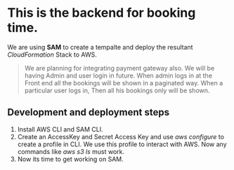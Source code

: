 # This is the backend for booking time.
We are using **SAM** to create a tempalte and deploy the resultant *CloudFormation* Stack to AWS.
> We are planning for integrating payment gateway also.
> We will be having Admin and user login in future. 
> When admin logs in at the Front end all the bookings will be shown in a paginated way.
> When a particular user logs in, Then all his bookings only will be shown.

## Development and deployment steps
1. Install AWS CLI and SAM CLI.
2. Create an AccessKey and Secret Access Key and use *aws configure* to create a profile in CLI. We use this profile to interact with AWS. Now any commands like *aws s3 ls* must work.
3. Now its time to get working on SAM.